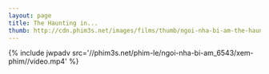```yaml
---
layout: page
title: The Haunting in...
thumb: http://cdn.phim3s.net/images/films/thumb/ngoi-nha-bi-am-the-haunting-in-connecticut-2009.jpg
---
```

{% include jwpadv src='//phim3s.net/phim-le/ngoi-nha-bi-am_6543/xem-phim//video.mp4' %}